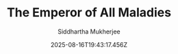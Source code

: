 ---
title: "The Emperor of All Maladies"
date: "2025-08-16T19:43:17.456Z"
author: "Siddhartha Mukherjee"
read_year: "NO"
recommendation: '3'
url: /bookshelf/the-emperor-of-all-maladies
---